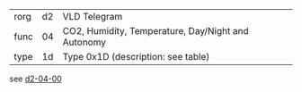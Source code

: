 
|    |   |   |
| -- | - | - |
| rorg | d2 | VLD Telegram |
| func | 04 | CO2, Humidity, Temperature, Day/Night and Autonomy |
| type | 1d | Type 0x1D (description: see table) |

see [d2-04-00](d2-04-00.md)
  